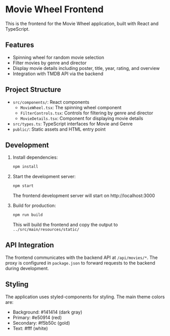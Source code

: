 # Movie Wheel Frontend

This is the frontend for the Movie Wheel application, built with React and TypeScript.

## Features

- Spinning wheel for random movie selection
- Filter movies by genre and director
- Display movie details including poster, title, year, rating, and overview
- Integration with TMDB API via the backend

## Project Structure

- `src/components/`: React components
  - `MovieWheel.tsx`: The spinning wheel component
  - `FilterControls.tsx`: Controls for filtering by genre and director
  - `MovieDetails.tsx`: Component for displaying movie details
- `src/types.ts`: TypeScript interfaces for Movie and Genre
- `public/`: Static assets and HTML entry point

## Development

1. Install dependencies:
   ```bash
   npm install
   ```

2. Start the development server:
   ```bash
   npm start
   ```
   The frontend development server will start on http://localhost:3000

3. Build for production:
   ```bash
   npm run build
   ```
   This will build the frontend and copy the output to `../src/main/resources/static/`

## API Integration

The frontend communicates with the backend API at `/api/movies/*`. The proxy is configured in `package.json` to forward requests to the backend during development.

## Styling

The application uses styled-components for styling. The main theme colors are:
- Background: #141414 (dark gray)
- Primary: #e50914 (red)
- Secondary: #f5b50c (gold)
- Text: #fff (white)